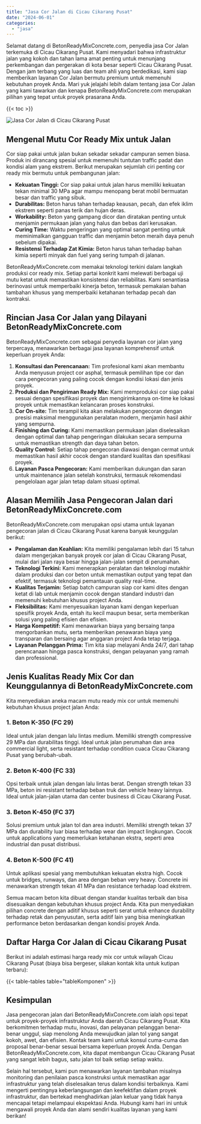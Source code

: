 ```yaml
---
title: "Jasa Cor Jalan di Cicau Cikarang Pusat"
date: "2024-06-01"
categories: 
  - "jasa"
---
```


Selamat datang di BetonReadyMixConcrete.com, penyedia jasa Cor Jalan terkemuka di Cicau Cikarang Pusat. Kami menyadari bahwa infrastruktur jalan yang kokoh dan tahan lama amat penting untuk menunjang perkembangan dan pergerakan di kota besar seperti Cicau Cikarang Pusat. Dengan jam terbang yang luas dan team ahli yang berdedikasi, kami siap memberikan layanan Cor Jalan bermutu premium untuk memenuhi kebutuhan proyek Anda. Mari yuk jelajahi lebih dalam tentang jasa Cor Jalan yang kami tawarkan dan kenapa BetonReadyMixConcrete.com merupakan pilihan yang tepat untuk proyek prasarana Anda.

{{< toc >}}

![Jasa Cor Jalan di Cicau Cikarang Pusat](https://betoncor8.github.io/cor/harga-beton-readymix-concrete%20(16).png)

## Mengenal Mutu Cor Ready Mix untuk Jalan

Cor siap pakai untuk jalan bukan sekadar sekadar campuran semen biasa. Produk ini dirancang spesial untuk memenuhi tuntutan traffic padat dan kondisi alam yang ekstrem. Berikut merupakan sejumlah ciri penting cor ready mix bermutu untuk pembangunan jalan:

- **Kekuatan Tinggi:** Cor siap pakai untuk jalan harus memiliki kekuatan tekan minimal 30 MPa agar mampu menopang berat mobil bermuatan besar dan traffic yang sibuk.
- **Durabilitas:** Beton harus tahan terhadap keausan, pecah, dan efek iklim ekstrem seperti panas terik dan hujan deras.
- **Workability:** Beton yang gampang dicor dan diratakan penting untuk menjamin permukaan jalan yang halus dan bebas dari kerusakan.
- **Curing Time:** Waktu pengeringan yang optimal sangat penting untuk meminimalkan gangguan traffic dan menjamin beton meraih daya penuh sebelum dipakai.
- **Resistensi Terhadap Zat Kimia:** Beton harus tahan terhadap bahan kimia seperti minyak dan fuel yang sering tumpah di jalanan.

BetonReadyMixConcrete.com memakai teknologi terkini dalam langkah produksi cor ready mix. Setiap partai konkrit kami melewati berbagai uji mutu ketat untuk memastikan konsistensi dan reliabilitas. Kami senantiasa berinovasi untuk memperbaiki kinerja beton, termasuk pemakaian bahan tambahan khusus yang memperbaiki ketahanan terhadap pecah dan kontraksi.

## Rincian Jasa Cor Jalan yang Dilayani BetonReadyMixConcrete.com

BetonReadyMixConcrete.com sebagai penyedia layanan cor jalan yang terpercaya, menawarkan berbagai jasa layanan komprehensif untuk keperluan proyek Anda:

1. **Konsultasi dan Perencanaan:** Tim profesional kami akan membantu Anda menyusun project cor asphal, termasuk pemilihan tipe cor dan cara pengecoran yang paling cocok dengan kondisi lokasi dan jenis proyek.
2. **Produksi dan Pengiriman Ready Mix:** Kami memproduksi cor siap pakai sesuai dengan spesifikasi proyek dan mengirimkannya on-time ke lokasi proyek untuk memastikan kelancaran proses konstruksi.
3. **Cor On-site:** Tim terampil kita akan melakukan pengecoran dengan presisi maksimal menggunakan peralatan modern, menjamin hasil akhir yang sempurna.
4. **Finishing dan Curing:** Kami memastikan permukaan jalan diselesaikan dengan optimal dan tahap pengeringan dilakukan secara sempurna untuk memastikan strength dan daya tahan beton.
5. **Quality Control:** Setiap tahap pengecoran diawasi dengan cermat untuk memastikan hasil akhir cocok dengan standard kualitas dan spesifikasi proyek.
6. **Layanan Pasca Pengecoran:** Kami memberikan dukungan dan saran untuk maintenance jalan setelah konstruksi, termasuk rekomendasi pengelolaan agar jalan tetap dalam situasi optimal.

## Alasan Memilih Jasa Pengecoran Jalan dari BetonReadyMixConcrete.com

BetonReadyMixConcrete.com merupakan opsi utama untuk layanan pengecoran jalan di Cicau Cikarang Pusat karena banyak keunggulan berikut:

- **Pengalaman dan Keahlian:** Kita memiliki pengalaman lebih dari 15 tahun dalam mengerjakan banyak proyek cor jalan di Cicau Cikarang Pusat, mulai dari jalan raya besar hingga jalan-jalan sempit di perumahan.
- **Teknologi Terkini:** Kami menerapkan peralatan dan teknologi mutakhir dalam produksi dan cor beton untuk memastikan output yang tepat dan efektif, termasuk teknologi pemantauan quality real-time.
- **Kualitas Terjamin:** Setiap batch campuran siap cor kami dites dengan ketat di lab untuk menjamin cocok dengan standard industri dan memenuhi kebutuhan khusus project Anda.
- **Fleksibilitas:** Kami menyesuaikan layanan kami dengan keperluan spesifik proyek Anda, entah itu kecil maupun besar, serta memberikan solusi yang paling efisien dan efisien.
- **Harga Kompetitif:** Kami menawarkan biaya yang bersaing tanpa mengorbankan mutu, serta memberikan penawaran biaya yang transparan dan bersaing agar anggaran project Anda tetap terjaga.
- **Layanan Pelanggan Prima:** Tim kita siap melayani Anda 24/7, dari tahap perencanaan hingga pasca konstruksi, dengan pelayanan yang ramah dan professional.

## Jenis Kualitas Ready Mix Cor dan Keunggulannya di BetonReadyMixConcrete.com

Kita menyediakan aneka macam mutu ready mix cor untuk memenuhi kebutuhan khusus project jalan Anda:

### 1\. Beton K-350 (FC 29)

Ideal untuk jalan dengan lalu lintas medium. Memiliki strength compressive 29 MPa dan durabilitas tinggi. Ideal untuk jalan perumahan dan area commercial light, serta resistant terhadap condition cuaca Cicau Cikarang Pusat yang berubah-ubah.

### 2\. Beton K-400 (FC 33)

Opsi terbaik untuk jalan dengan lalu lintas berat. Dengan strength tekan 33 MPa, beton ini resistant terhadap beban truk dan vehicle heavy lainnya. Ideal untuk jalan-jalan utama dan center business di Cicau Cikarang Pusat.

### 3\. Beton K-450 (FC 37)

Solusi premium untuk jalan tol dan area industri. Memiliki strength tekan 37 MPa dan durability luar biasa terhadap wear dan impact lingkungan. Cocok untuk applications yang memerlukan ketahanan ekstra, seperti area industrial dan pusat distribusi.

### 4\. Beton K-500 (FC 41)

Untuk aplikasi spesial yang membutuhkan kekuatan ekstra high. Cocok untuk bridges, runways, dan area dengan beban very heavy. Concrete ini menawarkan strength tekan 41 MPa dan resistance terhadap load ekstrem.

Semua macam beton kita dibuat dengan standar kualitas terbaik dan bisa disesuaikan dengan kebutuhan khusus project Anda. Kita pun menyediakan pilihan concrete dengan aditif khusus seperti serat untuk enhance durability terhadap retak dan penyusutan, serta aditif lain yang bisa meningkatkan performance beton berdasarkan dengan kondisi proyek Anda.

## Daftar Harga Cor Jalan di Cicau Cikarang Pusat

Berikut ini adalah estimasi harga ready mix cor untuk wilayah Cicau Cikarang Pusat (biaya bisa bergeser, silakan kontak kita untuk kutipan terbaru):

{{< table-tables table="tableKomponen" >}}

## Kesimpulan

Jasa pengecoran jalan dari BetonReadyMixConcrete.com ialah opsi tepat untuk proyek-proyek infrastruktur Anda daerah Cicau Cikarang Pusat. Kita berkomitmen terhadap mutu, inovasi, dan pelayanan pelanggan benar-benar unggul, siap menolong Anda mewujudkan jalan tol yang sangat kokoh, awet, dan efisien. Kontak team kami untuk konsul cuma-cuma dan proposal benar-benar sesuai bersama keperluan proyek Anda. Dengan BetonReadyMixConcrete.com, kita dapat membangun Cicau Cikarang Pusat yang sangat lebih bagus, satu jalan tol baik setiap setiap waktu.

Selain hal tersebut, kami pun menawarkan layanan tambahan misalnya monitoring dan penilaian pasca konstruksi untuk memastikan agar infrastruktur yang telah diselesaikan terus dalam kondisi terbaiknya. Kami mengerti pentingnya keberlangsungan dan keefektifan dalam proyek infrastruktur, dan bertekad menghadirkan jalan keluar yang tidak hanya mencapai tetapi melampaui ekspektasi Anda. Hubungi kami hari ini untuk mengawali proyek Anda dan alami sendiri kualitas layanan yang kami berikan!
